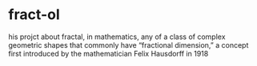 # fract-ol
his projct about fractal, in mathematics, any of a class of complex geometric shapes that commonly have “fractional dimension,” a concept first introduced by the mathematician Felix Hausdorff in 1918
